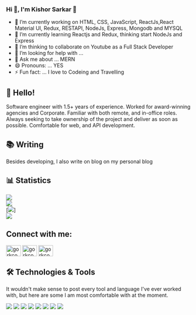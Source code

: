 <!-- [![Header](https://github.com/gostgmaer/gostgmaer/blob/master/banner.png?raw=true "Header")](https://github.com/gostgmaer) -->

 ### Hi 👋, I'm Kishor Sarkar 👋

- 🔭 I’m currently working on HTML, CSS, JavaScript, ReactJs,React Material UI, Redux, RESTAPI, NodeJs, Express, Mongodb and MYSQL 
- 🌱 I’m currently learning Reactjs and Redux, thinking start NodeJs and Express
- 👯 I’m thinking to collaborate on Youtube as a Full Stack Developer
- 🤔 I’m looking for help with ...
- 💬 Ask me about ... MERN
- 😄 Pronouns: ... YES
- ⚡ Fun fact: ... I love to Codeing and Travelling

## 👋 Hello! 
Software engineer with 1.5+ years of experience.  Worked for award-winning agencies and Corporate.  Familiar with both remote, and in-office roles.  Always seeking to take ownership of the project and deliver as soon as possible.  Comfortable for web, and API development.

## 📚 Writing
Besides developing, I also write on blog on my personal blog

## 📊 Statistics

![](https://github-readme-stats.vercel.app/api?username=gostgmaer&theme=radical&show_icons=true&count_private=true&hide_border=false&include_all_commits=false)<br/>
![](https://github-readme-streak-stats.herokuapp.com/?user=gostgmaer&theme=radical&hide_border=false)<br/>
[![](https://github-readme-streak-stats.herokuapp.com?user=gostgmaer&theme=radical&border_radius=5&date_format=j%20M%5B%20Y%5D)]<br/>
![](https://github-readme-stats.vercel.app/api/top-langs/?username=gostgmaer&theme=radical&hide_border=false&include_all_commits=false&count_private=true&layout=compact&langs_count=10)

## Connect with me:
<p align="left">
<a href="https://fb.com/gorkcoder484" target="blank"><img align="center" src="https://raw.githubusercontent.com/rahuldkjain/github-profile-readme-generator/master/src/images/icons/Social/facebook.svg" alt="gorkcoder484" height="30" width="40" /></a>
<a href="https://instagram.com/gorkcoder" target="blank"><img align="center" src="https://raw.githubusercontent.com/rahuldkjain/github-profile-readme-generator/master/src/images/icons/Social/instagram.svg" alt="gorkcoder484" height="30" width="40" /></a>
<a href="https://www.youtube.com/channel/UCEaZ92FpOJX4aSYLN9Evj5g" target="blank"><img align="center" src="https://raw.githubusercontent.com/rahuldkjain/github-profile-readme-generator/master/src/images/icons/Social/youtube.svg" alt="gorkcoder" height="30" width="40" /></a>
</p>

## 🛠️ Technologies & Tools
It wouldn't make sense to post every tool and language I've ever worked with, but here are some I am most comfortable with at the moment.

![](https://img.shields.io/badge/Code-JavaScript-informational?style=flat&color=informational&logo=javascript)
![](https://img.shields.io/badge/Code-React-informational?style=flat&color=informational&logo=react)
![](https://img.shields.io/badge/Code-TypeScript-informational?style=flat&color=informational)
![](https://img.shields.io/badge/Code-EcmaScript-informational?style=flat&color=informational)
![](https://img.shields.io/badge/Code-Node-informational?style=flat&color=informational&logo=node.js)
![](https://img.shields.io/badge/Tool-Webpack-informational?style=flat&color=warning&logo=webpack)
![](https://img.shields.io/badge/Tool-SCSS-informational?style=flat&color=warning&logo=sass)
![](https://img.shields.io/badge/Tool-Docker-informational?style=flat&color=warning&logo=docker)


<!--
**gostgmaer/gostgmaer** is a ✨ _special_ ✨ repository because its `README.md` (this file) appears on your GitHub profile.

Here are some ideas to get you started:

- 🔭 I’m currently working on ...
- 🌱 I’m currently learning ...
- 👯 I’m looking to collaborate on ...
- 🤔 I’m looking for help with ...
- 💬 Ask me about ...
- 📫 How to reach me: ...
- 😄 Pronouns: ...
- ⚡ Fun fact: ...
-->
